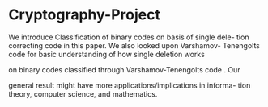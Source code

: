 # Cryptography-Project
We introduce Classification of binary codes on basis of single dele-
tion correcting code in this paper. We also looked upon Varshamov-
Tenengolts code for basic understanding of how single deletion works

on binary codes classified through Varshamov-Tenengolts code . Our

general result might have more applications/implications in informa-
tion theory, computer science, and mathematics.

